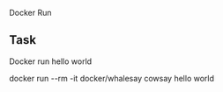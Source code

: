 Docker Run 

## Task

Docker run hello world

docker run --rm -it docker/whalesay cowsay hello world